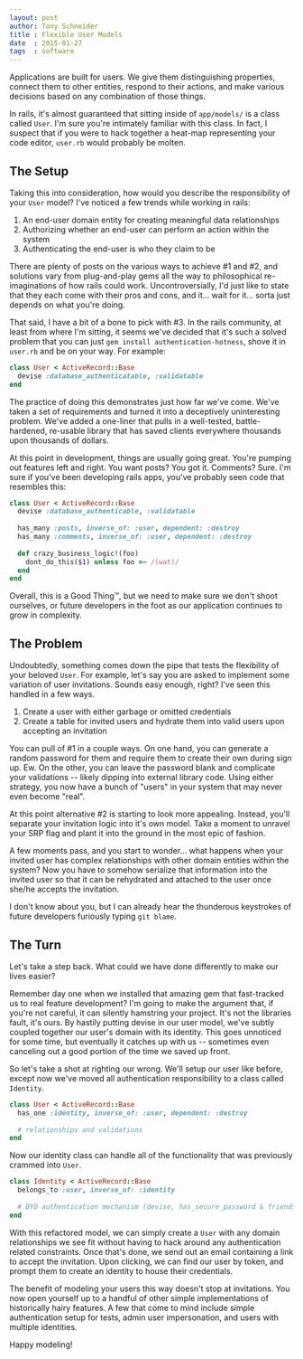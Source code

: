 ```yaml
---
layout: post
author: Tony Schneider
title : Flexible User Models
date  : 2015-01-27
tags  : software
---
```


Applications are built for users.
We give them distinguishing properties, connect them to other entities, respond to their actions, and make various decisions based on any combination of those things.

In rails, it's almost guaranteed that sitting inside of `app/models/` is a class called `User`.
I'm sure you're intimately familiar with this class.
In fact, I suspect that if you were to hack together a heat-map representing your code editor, `user.rb` would probably be molten.

## The Setup

Taking this into consideration, how would you describe the responsibility of your `User` model? I've noticed a few trends while working in rails:

1. An end-user domain entity for creating meaningful data relationships
1. Authorizing whether an end-user can perform an action within the system
1. Authenticating the end-user is who they claim to be

There are plenty of posts on the various ways to achieve #1 and #2, and solutions vary from plug-and-play gems all the way to philosophical re-imaginations of how rails could work.
Uncontroversially, I'd just like to state that they each come with their pros and cons, and it... wait for it... sorta just depends on what you're doing.

That said, I have a bit of a bone to pick with #3.
In the rails community, at least from where I'm sitting, it seems we've decided that it's such a solved problem that you can just `gem install authentication-hotness`, shove it in `user.rb` and be on your way.
For example:

```ruby
class User < ActiveRecord::Base
  devise :database_authenticatable, :validatable
end
```

The practice of doing this demonstrates just how far we've come.
We've taken a set of requirements and turned it into a deceptively uninteresting problem.
We've added a one-liner that pulls in a well-tested, battle-hardened, re-usable library that has saved clients everywhere thousands upon thousands of dollars.

At this point in development, things are usually going great.
You're pumping out features left and right.
You want posts?
You got it.
Comments?
Sure.
I'm sure if you've been developing rails apps, you've probably seen code that resembles this:

```ruby
class User < ActiveRecord::Base
  devise :database_authenticable, :validatable
  
  has_many :posts, inverse_of: :user, dependent: :destroy
  has_many :comments, inverse_of: :user, dependent: :destroy
  
  def crazy_business_logic!(foo)
    dont_do_this($1) unless foo =~ /(wat)/
  end
end
```

Overall, this is a Good Thing™, but we need to make sure we don't shoot ourselves, or future developers in the foot as our application continues to grow in complexity.

## The Problem

Undoubtedly, something comes down the pipe that tests the flexibility of your beloved `User`.
For example, let's say you are asked to implement some variation of user invitations.
Sounds easy enough, right?
I've seen this handled in a few ways.

1. Create a user with either garbage or omitted credentials
2. Create a table for invited users and hydrate them into valid users upon accepting an invitation

You can pull of #1 in a couple ways.
On one hand, you can generate a random password for them and require them to create their own during sign up.
Ew.
On the other, you can leave the password blank and complicate your validations -- likely dipping into external library code.
Using either strategy, you now have a bunch of "users" in your system that may never even become "real".

At this point alternative #2 is starting to look more appealing.
Instead, you'll separate your invitation logic into it's own model.
Take a moment to unravel your SRP flag and plant it into the ground in the most epic of fashion.

A few moments pass, and you start to wonder... what happens when your invited user has complex relationships with other domain entities within the system?
Now you have to somehow serialize that information into the invited user so that it can be rehydrated and attached to the user once she/he accepts the invitation.

I don't know about you, but I can already hear the thunderous keystrokes of future developers furiously typing `git blame`.

## The Turn

Let's take a step back.
What could we have done differently to make our lives easier?

Remember day one when we installed that amazing gem that fast-tracked us to real feature development?
I'm going to make the argument that, if you're not careful, it can silently hamstring your project.
It's not the libraries fault, it's ours.
By hastily putting devise in our user model, we've subtly coupled together our user's domain with its identity. This goes unnoticed for some time, but eventually it catches up with us -- sometimes even canceling out a good portion of the time we saved up front.

So let's take a shot at righting our wrong.
We'll setup our user like before, except now we've moved all authentication responsibility to a class called `Identity`.

```ruby
class User < ActiveRecord::Base
  has_one :identity, inverse_of: :user, dependent: :destroy
  
  # relationships and validations
end
```

Now our identity class can handle all of the functionality that was previously crammed into `User`.

```ruby
class Identity < ActiveRecord::Base
  belongs_to :user, inverse_of: :identity
  
  # BYO authentication mechanism (devise, has_secure_password & friends, etc)
end
```

With this refactored model, we can simply create a `User` with any domain relationships we see fit without having to hack around any authentication related constraints.
Once that's done, we send out an email containing a link to accept the invitation.
Upon clicking, we can find our user by token, and prompt them to create an identity to house their credentials.

The benefit of modeling your users this way doesn't stop at invitations.
You now open yourself up to a handful of other simple implementations of historically hairy features.
A few that come to mind include simple authentication setup for tests, admin user impersonation, and users with multiple identities.

Happy modeling!